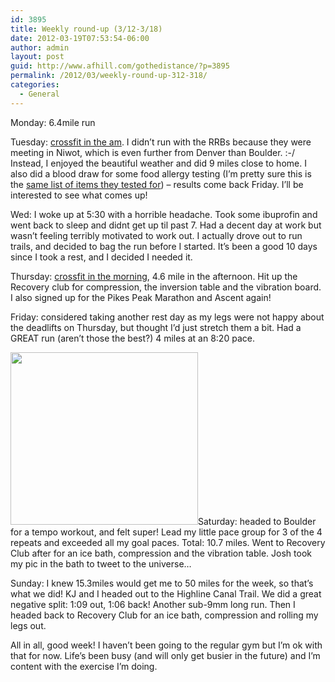 ```yaml
---
id: 3895
title: Weekly round-up (3/12-3/18)
date: 2012-03-19T07:53:54-06:00
author: admin
layout: post
guid: http://www.afhill.com/gothedistance/?p=3895
permalink: /2012/03/weekly-round-up-312-318/
categories:
  - General
---
```

Monday: 6.4mile run

Tuesday: [crossfit in the am](http://www.afhill.com/gothedistance/2012/03/crossfit-wod-presses-kb-swings-and-pullups/). I didn&#8217;t run with the RRBs because they were meeting in Niwot, which is even further from Denver than Boulder. :-/ Instead, I enjoyed the beautiful weather and did 9 miles close to home. I also did a blood draw for some food allergy testing (I&#8217;m pretty sure this is the [same list of items they tested for](http://www.integrativepsychiatry.net/allerfood_food_allergy_test.html)) &#8211; results come back Friday. I&#8217;ll be interested to see what comes up! 

Wed: I woke up at 5:30 with a horrible headache. Took some ibuprofin and went back to sleep and didnt get up til past 7. Had a decent day at work but wasn&#8217;t feeling terribly motivated to work out. I actually drove out to run trails, and decided to bag the run before I started. It&#8217;s been a good 10 days since I took a rest, and I decided I needed it.

Thursday: [crossfit in the morning](http://www.afhill.com/gothedistance/2012/03/crossfit-wod-amrap-deadlifts-power-cleans-front-squats/), 4.6 mile in the afternoon. Hit up the Recovery club for compression, the inversion table and the vibration board. I also signed up for the Pikes Peak Marathon and Ascent again! 

Friday: considered taking another rest day as my legs were not happy about the deadlifts on Thursday, but thought I&#8217;d just stretch them a bit. Had a GREAT run (aren&#8217;t those the best?) 4 miles at an 8:20 pace. 

[<img src="http://www.afhill.com/gothedistance/wp-content/uploads/2012/03/icebath-300x276.png" alt="" title="icebath" width="300" height="276" class="alignright size-medium wp-image-3901" />](http://www.afhill.com/gothedistance/wp-content/uploads/2012/03/icebath.png)Saturday: headed to Boulder for a tempo workout, and felt super! Lead my little pace group for 3 of the 4 repeats and exceeded all my goal paces. Total: 10.7 miles. Went to Recovery Club after for an ice bath, compression and the vibration table. Josh took my pic in the bath to tweet to the universe&#8230; 

Sunday: I knew 15.3miles would get me to 50 miles for the week, so that&#8217;s what we did! KJ and I headed out to the Highline Canal Trail. We did a great negative split: 1:09 out, 1:06 back! Another sub-9mm long run. Then I headed back to Recovery Club for an ice bath, compression and rolling my legs out. 

All in all, good week! I haven&#8217;t been going to the regular gym but I&#8217;m ok with that for now. Life&#8217;s been busy (and will only get busier in the future) and I&#8217;m content with the exercise I&#8217;m doing.